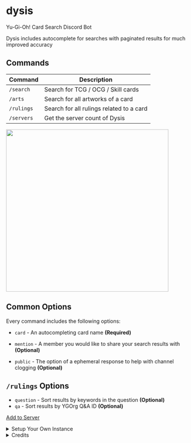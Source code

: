 # dysis

Yu-Gi-Oh! Card Search Discord Bot

Dysis includes autocomplete for searches with paginated results for much improved accuracy

## Commands

| Command    | Description                              |
| -------    | -----------                              |
| `/search`  | Search for TCG / OCG / Skill cards       |
| `/arts`    | Search for all artworks of a card        |
| `/rulings` | Search for all rulings related to a card |
| `/servers` | Get the server count of Dysis            |

<img src='https://cdn.discordapp.com/attachments/936463189237977139/970711136980840558/search.gif' width=443>

## Common Options

Every command includes the following options:

* `card` - An autocompleting card name **(Required)**

* `mention` - A member you would like to share your search results with **(Optional)**

* `public` - The option of a ephemeral response to help with channel clogging **(Optional)**

## `/rulings` Options

* `question` - Sort results by keywords in the question **(Optional)**
* `qa` - Sort results by YGOrg Q&A ID **(Optional)**

[Add to Server](https://discord.com/api/oauth2/authorize?client_id=937841297669124137&permissions=0&scope=bot%20applications.commands)

<details>
<summary>Setup Your Own Instance</summary>

**Requires Python 3.10.x or later**

0. Create a Discord bot with
    * Scopes: `bot`, `applications.commands`
    * Permissions: `None`

1. Execute
```
% python3 -m pip install --requirement requirements.txt
% python3 bot.py
```

[Docker](https://hub.docker.com/repository/docker/dotbotio/dysis)
</details>

<details>
<summary>Credits</summary>

* **Liz** (Lead Designer)
* **Mac** (Lead Tester)
* **Sam** (Tester)
</details>
